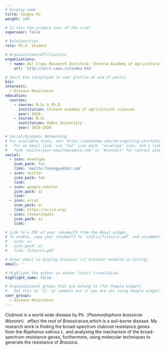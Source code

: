 ```yaml
---
# Display name
title: Tongyu Fu
weight: 160

# Is this the primary user of the site?
superuser: false

# Role/position
role: Ph.D. Student

# Organizations/Affiliations
organizations:
  - name: Oil Crops Research Institute, Chinese Academy of Agricultural Sciences
    url: 'http://ocri.caas.cn/index.htm'

# Short bio (displayed in user profile at end of posts)
bio: 
interests:
  - Disease Resistance
education:
  courses:
    - course: M.Sc & Ph.D
      institution: Chinese academy of agricultural sciences
      year: 2020-
    - course: B.Sc
      institution: HeBei University
      year: 2016-2020

# Social/Academic Networking
# For available icons, see: https://wowchemy.com/docs/getting-started/page-builder/#icons
#   For an email link, use "fas" icon pack, "envelope" icon, and a link in the
#   form "mailto:your-email@example.com" or "#contact" for contact widget.
social:
  - icon: envelope
    icon_pack: fas
    link: 'mailto:futongyv@163.com'
  - icon: twitter
    icon_pack: fab
    link: 
  - icon: google-scholar
    icon_pack: ai
    link: 
  - icon: orcid
    icon_pack: ai
    link: https://orcid.org/
  - icon: researchgate
    icon_pack: ai
    link: 

# Link to a PDF of your resume/CV from the About widget.
# To enable, copy your resume/CV to `static/files/cv.pdf` and uncomment the lines below.
# - icon: cv
#   icon_pack: ai
#   link: files/cv.pdf

# Enter email to display Gravatar (if Gravatar enabled in Config)
email: ''

# Highlight the author in author lists? (true/false)
highlight_name: false

# Organizational groups that you belong to (for People widget)
#   Set this to `[]` or comment out if you are not using People widget.
user_groups:
  - Disease Resistance
---
```


Clubroot is a world wide disease by Pb（*Plasmodiophora brassicae Woronin*） effact the root of *Brassicacea*,which is a soil-borne disease. My research work is finding the broad-spectrum clubroot resistance genes  from the *Raphanus sativus L.* and analysing the mechanism of the broad-spectrum resistance genes, furthermore, using molecular techniques to generate the resistance of *Brassica*.